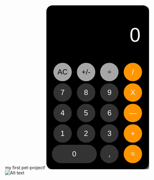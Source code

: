 my first pet-project!
![alt text](/images/MainCalculator.png "MyCalc")​
![Alt text](relative/path/to/img.jpg?raw=true "Title")